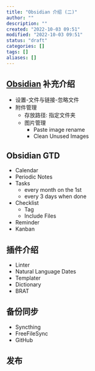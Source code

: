 ```yaml
---
title: "Obsidian 介绍 (二)"
author: ""
description: ""
created: "2022-10-03 09:51"
modified: "2022-10-03 09:51"
status: "draft"
categories: []
tags: []
aliases: []
---
```


## [Obsidian](Obsidian.md) 补充介绍

- 设置-文件与链接-忽略文件
- 附件管理
    - 存放路径: 指定文件夹
    - 图片管理
        - Paste image rename
        - Clean Unused Images

## Obsidian GTD

- Calendar
- Periodic Notes
- Tasks
    - every month on the 1st
    - every 3 days when done
- Checklist
    - Tag
    - Include Files
- Reminder
- Kanban

## 插件介绍
- Linter
- Natural Language Dates
- Templater
- Dictionary
- BRAT
## 备份同步

- Syncthing
- FreeFileSync
- GitHub

## 发布